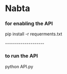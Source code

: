 # Nabta
<h3>for enabling the API</h3>
<p>pip install -r requerments.txt</p>
--------------------
<h3>to run the API</h3>
<p>python API.py</p>
